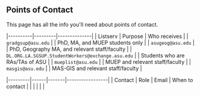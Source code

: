 ## Points of Contact

This page has all the info you'll need about points of contact.

|----------|---------|--------------|
| Listserv | Purpose | Who receives |
| `gradgsup@asu.edu` | | PhD, MA, and MUEP students only |
| `asugeog@asu.edu` | | PhD, Geography MA, and relevant staff/faculty |
| `DL.ORG.LA.SGSUP.StudentWorkers@exchange.asu.edu` | | Students who are RAs/TAs of ASU |
| `mueplist@asu.edu` | | MUEP and relevant staff/faculty |
| `masgis@asu.edu` | | MAS-GIS and relevant staff/faculty |

|---------|------|-------|-----------------|
| Contact | Role | Email | When to contact |
| | | | |

